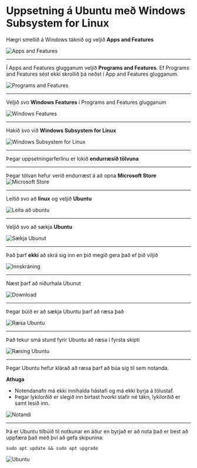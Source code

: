 # Uppsetning á Ubuntu með Windows Subsystem for Linux

Hægri smellið á Windows táknið og veljið **Apps and Features**

![Apps and Features](./Myndir/AppsAndFeatures.png)

---

Í Apps and Features glugganum veljið **Programs and Features**. Ef Programs and Features sést ekki skrollið þá neðst í App and Features glugganum.

![Programs and Features](./Myndir/ProgramsAndFeatures.PNG)

---

Veljið svo **Windows Features** í Programs and Features glugganum

![Windows Features](./Myndir/WindowsFeatures.PNG)

---

Hakið svo við **Windows Subsystem for Linux**

![Windows Subsystem for Linux](./Myndir/WSL.PNG)

---

Þegar uppsetningarferlinu er lokið **endurræsið tölvuna**

---

Þegar tölvan hefur verið endurræst á að opna **Microsoft Store** ![Microsoft Store](./Myndir/AppStoreIcon.PNG)

---

Leitið svo að **linux** og veljið **Ubuntu** 

![Leita að ubuntu](./Myndir/AppStore.PNG)

---

Veljið svo að sækja **Ubuntu**

![Sækja Ubunut](./Myndir/UbuntuGet.PNG)

---

Það þarf **ekki** að skrá sig inn en þið megið gera það ef þið viljið

![Innskráning](./Myndir/AppStoreLogin.PNG)

---

Næst þarf að niðurhala Ubunut

![Download](./Myndir/UbuntuDownload.PNG)

---

Þegar búið er að sækja Ubuntu þarf að ræsa það

![Ræsa Ubuntu](./Myndir/UbuntuStart.PNG)

---

Það tekur smá stund fyrir Ubuntu að ræsa í fyrsta skipti

![Ræsing Ubuntu](./Myndir/UbuntuStarting.PNG)

---

Þegar Ubuntu hefur klárað að ræsa þarf að búa sig til sem notanda.

**Athuga** 

- Notendanafn má ekki innihalda hástafi og má ekki byrja á tölustaf.
- Þegar lykilorðið er slegið inn birtast hvorki stafir né tákn, lykilorðið er samt lesið inn.

![Notandi](./Myndir/User.PNG)

---

Þá er Ubuntu tilbúið til notkunar en áður en byrjað er að nota það er best að uppfæra það með því að gefa skipunina:

`sudo apt update && sudo apt upgrade`

![Ubuntu](./Myndir/UbuntuUpgrade.PNG)



